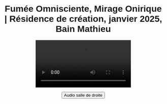 <html lang="fr">
<head>
<meta charset="UTF-8">
<meta name="viewport" content="width=device-width, initial-scale=1.0">
<title>Félix-Antoine Coutu</title>
<style>
   body {
       font-family: Arial, sans-serif;
       text-align: center;
       padding: 10px;
   }

   .video-container {
      position: relative;
      display: inline-block;
   }

   video {
      width: 100%;
      max-width: 2000px;
   }

   .btn-video {
       position: absolute;
       top: 10px;
       left: 10%;
       transform: translateX(-50%);
       background-color: #433d69;
       color: white;
       padding: 10px 20px;
       border: none;
       font-size: 14px;
       cursor: pointer;
       border-radius: 5px;
       opacity: 0.8;
       transition: opacity 0.3s, background-color 0.3s;
       z-index: 10;
       text-align: left;
   }

   .btn-video:hover {
       opacity: 1;
   }

   .btn-salle1 {
       background-color: #194f18;
   }

   .btn-salle2 {
       background-color: #433d69;
   }
</style>
</head>
<body>

<h1 class="titre-1">Fumée Omnisciente, Mirage Onirique | Résidence de création, janvier 2025, Bain Mathieu</h1>

<div class="video-container">
   <video id="video" controls>
      <source src="https://dl.dropboxusercontent.com/scl/fi/vn856dku4ckgm35azhbz1/Fumee-Omnisciente-Mirage-Onirique02.mp4?rlkey=khuru1f6c5woeclemz1ai9rlz&st=pksoqe29&raw=1" type="video/mp4">    
      Votre navigateur ne prend pas en charge la vidéo HTML5.
   </video>

   <button id="btnBascule" class="btn-video">Audio salle de droite</button>
</div>

<audio id="audioSalle1" loop>
   <source src="https://www.dropbox.com/scl/fi/5y2aka0keombw6ha0ltg4/FOMO_Audio_Perfo-res-Bain-Mathieu.wav?rlkey=bjy3ssu3mofyg2m5jgvbvwmgl&st=9brcjj0g&raw=1" type="audio/wav">
</audio>

<audio id="audioSalle2" loop>
   <source src="audio_salle2.mp3" type="audio/mp3">
</audio>

<script>
    var video = document.getElementById("video");
    var audioSalle1 = document.getElementById("audioSalle1");
    var audioSalle2 = document.getElementById("audioSalle2");
    var btnBascule = document.getElementById("btnBascule");

    var audioActif = audioSalle2;
    btnBascule.classList.add("btn-salle2");

    video.addEventListener("play", function() {
        if (audioActif.paused) {
            audioActif.currentTime = video.currentTime;
            audioActif.play();
        }
    });

    video.addEventListener("pause", function() {
        audioActif.pause();
    });

    video.addEventListener("timeupdate", function() {
        if (!video.paused) {
            audioActif.currentTime = video.currentTime;
        }
    });

    video.addEventListener("seeked", function() {
        audioActif.currentTime = video.currentTime;
    });

    btnBascule.addEventListener("click", function() {
        if (audioActif === audioSalle1) {
            audioSalle1.muted = true;
            audioSalle2.muted = false;
            audioActif = audioSalle2;
            btnBascule.textContent = "Audio salle de droite";
            btnBascule.classList.remove("btn-salle1");
            btnBascule.classList.add("btn-salle2");
        } else {
            audioSalle1.muted = false;
            audioSalle2.muted = true;
            audioActif = audioSalle1;
            btnBascule.textContent = "Audio salle de gauche";
            btnBascule.classList.remove("btn-salle2");
            btnBascule.classList.add("btn-salle1");
        }

        audioActif.currentTime = video.currentTime;
        if (!video.paused) {
            audioActif.play();
        }
    });

    // Fonction pour forcer le bouton en mode plein écran
    function adjustButtonInFullscreen() {
        btnBascule.style.zIndex = "9999"; // Force z-index élevé en mode plein écran
    }

    // Fonction pour réinitialiser le bouton lorsque l'on quitte le plein écran
    function resetButtonAfterFullscreen() {
        btnBascule.style.zIndex = "10"; // Réinitialise le z-index lorsque l'on quitte le plein écran
    }

    // Rendre le bouton visible et ajuster le z-index en mode plein écran
    document.addEventListener("fullscreenchange", function() {
        if (document.fullscreenElement) {
            adjustButtonInFullscreen();  // Le bouton devient visible avec z-index élevé
        } else {
            resetButtonAfterFullscreen();  // Réinitialisation du z-index
        }
    });

    document.addEventListener("webkitfullscreenchange", function() {
        if (document.webkitFullscreenElement) {
            adjustButtonInFullscreen();  // Le bouton devient visible avec z-index élevé
        } else {
            resetButtonAfterFullscreen();  // Réinitialisation du z-index
        }
    });

    // L'utilisateur peut activer le plein écran manuellement en cliquant sur la vidéo
    video.addEventListener("click", function() {
        if (video.requestFullscreen) {
            video.requestFullscreen();
        } else if (video.webkitRequestFullscreen) { // Safari
            video.webkitRequestFullscreen();
        }
    });

</script>
</body>
</html>
